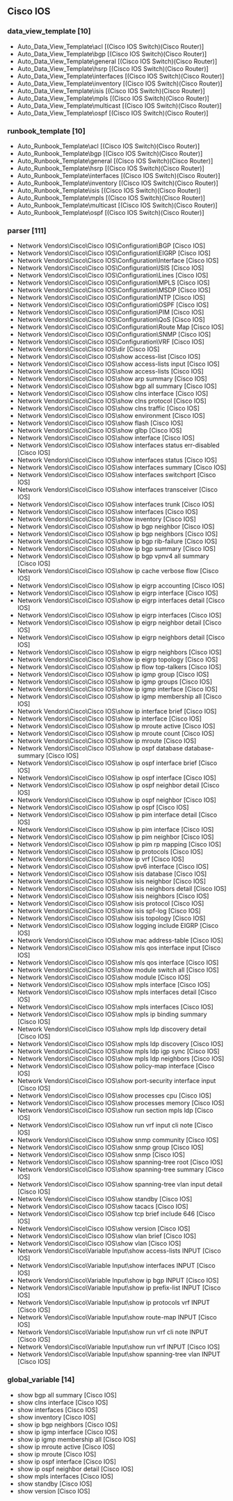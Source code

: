 ## Cisco IOS
### data_view_template [10]
* Auto_Data_View_Template\acl [(Cisco IOS Switch)(Cisco Router)]
* Auto_Data_View_Template\bgp [(Cisco IOS Switch)(Cisco Router)]
* Auto_Data_View_Template\general [(Cisco IOS Switch)(Cisco Router)]
* Auto_Data_View_Template\hsrp [(Cisco IOS Switch)(Cisco Router)]
* Auto_Data_View_Template\interfaces [(Cisco IOS Switch)(Cisco Router)]
* Auto_Data_View_Template\inventory [(Cisco IOS Switch)(Cisco Router)]
* Auto_Data_View_Template\isis [(Cisco IOS Switch)(Cisco Router)]
* Auto_Data_View_Template\mpls [(Cisco IOS Switch)(Cisco Router)]
* Auto_Data_View_Template\multicast [(Cisco IOS Switch)(Cisco Router)]
* Auto_Data_View_Template\ospf [(Cisco IOS Switch)(Cisco Router)]

### runbook_template [10]
* Auto_Runbook_Template\acl [(Cisco IOS Switch)(Cisco Router)]
* Auto_Runbook_Template\bgp [(Cisco IOS Switch)(Cisco Router)]
* Auto_Runbook_Template\general [(Cisco IOS Switch)(Cisco Router)]
* Auto_Runbook_Template\hsrp [(Cisco IOS Switch)(Cisco Router)]
* Auto_Runbook_Template\interfaces [(Cisco IOS Switch)(Cisco Router)]
* Auto_Runbook_Template\inventory [(Cisco IOS Switch)(Cisco Router)]
* Auto_Runbook_Template\isis [(Cisco IOS Switch)(Cisco Router)]
* Auto_Runbook_Template\mpls [(Cisco IOS Switch)(Cisco Router)]
* Auto_Runbook_Template\multicast [(Cisco IOS Switch)(Cisco Router)]
* Auto_Runbook_Template\ospf [(Cisco IOS Switch)(Cisco Router)]

### parser [111]
* Network Vendors\Cisco\Cisco IOS\Configuration\BGP [Cisco IOS]
* Network Vendors\Cisco\Cisco IOS\Configuration\EIGRP [Cisco IOS]
* Network Vendors\Cisco\Cisco IOS\Configuration\Interface [Cisco IOS]
* Network Vendors\Cisco\Cisco IOS\Configuration\ISIS [Cisco IOS]
* Network Vendors\Cisco\Cisco IOS\Configuration\Lines [Cisco IOS]
* Network Vendors\Cisco\Cisco IOS\Configuration\MPLS [Cisco IOS]
* Network Vendors\Cisco\Cisco IOS\Configuration\MSDP [Cisco IOS]
* Network Vendors\Cisco\Cisco IOS\Configuration\NTP [Cisco IOS]
* Network Vendors\Cisco\Cisco IOS\Configuration\OSPF [Cisco IOS]
* Network Vendors\Cisco\Cisco IOS\Configuration\PIM [Cisco IOS]
* Network Vendors\Cisco\Cisco IOS\Configuration\QoS [Cisco IOS]
* Network Vendors\Cisco\Cisco IOS\Configuration\Route Map [Cisco IOS]
* Network Vendors\Cisco\Cisco IOS\Configuration\SNMP [Cisco IOS]
* Network Vendors\Cisco\Cisco IOS\Configuration\VRF [Cisco IOS]
* Network Vendors\Cisco\Cisco IOS\dir [Cisco IOS]
* Network Vendors\Cisco\Cisco IOS\show access-list [Cisco IOS]
* Network Vendors\Cisco\Cisco IOS\show access-lists input [Cisco IOS]
* Network Vendors\Cisco\Cisco IOS\show access-lists [Cisco IOS]
* Network Vendors\Cisco\Cisco IOS\show arp summary [Cisco IOS]
* Network Vendors\Cisco\Cisco IOS\show bgp all summary [Cisco IOS]
* Network Vendors\Cisco\Cisco IOS\show clns interface [Cisco IOS]
* Network Vendors\Cisco\Cisco IOS\show clns protocol [Cisco IOS]
* Network Vendors\Cisco\Cisco IOS\show clns traffic [Cisco IOS]
* Network Vendors\Cisco\Cisco IOS\show environment [Cisco IOS]
* Network Vendors\Cisco\Cisco IOS\show flash [Cisco IOS]
* Network Vendors\Cisco\Cisco IOS\show glbp [Cisco IOS]
* Network Vendors\Cisco\Cisco IOS\show interface [Cisco IOS]
* Network Vendors\Cisco\Cisco IOS\show interfaces status err-disabled [Cisco IOS]
* Network Vendors\Cisco\Cisco IOS\show interfaces status [Cisco IOS]
* Network Vendors\Cisco\Cisco IOS\show interfaces summary [Cisco IOS]
* Network Vendors\Cisco\Cisco IOS\show interfaces switchport [Cisco IOS]
* Network Vendors\Cisco\Cisco IOS\show interfaces transceiver [Cisco IOS]
* Network Vendors\Cisco\Cisco IOS\show interfaces trunk [Cisco IOS]
* Network Vendors\Cisco\Cisco IOS\show interfaces [Cisco IOS]
* Network Vendors\Cisco\Cisco IOS\show inventory [Cisco IOS]
* Network Vendors\Cisco\Cisco IOS\show ip bgp neighbor [Cisco IOS]
* Network Vendors\Cisco\Cisco IOS\show ip bgp neighbors [Cisco IOS]
* Network Vendors\Cisco\Cisco IOS\show ip bgp rib-failure [Cisco IOS]
* Network Vendors\Cisco\Cisco IOS\show ip bgp summary [Cisco IOS]
* Network Vendors\Cisco\Cisco IOS\show ip bgp vpnv4 all summary [Cisco IOS]
* Network Vendors\Cisco\Cisco IOS\show ip cache verbose flow [Cisco IOS]
* Network Vendors\Cisco\Cisco IOS\show ip eigrp accounting [Cisco IOS]
* Network Vendors\Cisco\Cisco IOS\show ip eigrp interface [Cisco IOS]
* Network Vendors\Cisco\Cisco IOS\show ip eigrp interfaces detail [Cisco IOS]
* Network Vendors\Cisco\Cisco IOS\show ip eigrp interfaces [Cisco IOS]
* Network Vendors\Cisco\Cisco IOS\show ip eigrp neighbor detail [Cisco IOS]
* Network Vendors\Cisco\Cisco IOS\show ip eigrp neighbors detail [Cisco IOS]
* Network Vendors\Cisco\Cisco IOS\show ip eigrp neighbors [Cisco IOS]
* Network Vendors\Cisco\Cisco IOS\show ip eigrp topology [Cisco IOS]
* Network Vendors\Cisco\Cisco IOS\show ip flow top-talkers [Cisco IOS]
* Network Vendors\Cisco\Cisco IOS\show ip igmp group [Cisco IOS]
* Network Vendors\Cisco\Cisco IOS\show ip igmp groups [Cisco IOS]
* Network Vendors\Cisco\Cisco IOS\show ip igmp interface [Cisco IOS]
* Network Vendors\Cisco\Cisco IOS\show ip igmp membership all [Cisco IOS]
* Network Vendors\Cisco\Cisco IOS\show ip interface brief [Cisco IOS]
* Network Vendors\Cisco\Cisco IOS\show ip interface [Cisco IOS]
* Network Vendors\Cisco\Cisco IOS\show ip mroute active [Cisco IOS]
* Network Vendors\Cisco\Cisco IOS\show ip mroute count [Cisco IOS]
* Network Vendors\Cisco\Cisco IOS\show ip mroute [Cisco IOS]
* Network Vendors\Cisco\Cisco IOS\show ip ospf database database-summary [Cisco IOS]
* Network Vendors\Cisco\Cisco IOS\show ip ospf interface brief [Cisco IOS]
* Network Vendors\Cisco\Cisco IOS\show ip ospf interface [Cisco IOS]
* Network Vendors\Cisco\Cisco IOS\show ip ospf neighbor detail [Cisco IOS]
* Network Vendors\Cisco\Cisco IOS\show ip ospf neighbor [Cisco IOS]
* Network Vendors\Cisco\Cisco IOS\show ip ospf [Cisco IOS]
* Network Vendors\Cisco\Cisco IOS\show ip pim interface detail [Cisco IOS]
* Network Vendors\Cisco\Cisco IOS\show ip pim interface [Cisco IOS]
* Network Vendors\Cisco\Cisco IOS\show ip pim neighbor [Cisco IOS]
* Network Vendors\Cisco\Cisco IOS\show ip pim rp mapping [Cisco IOS]
* Network Vendors\Cisco\Cisco IOS\show ip protocols [Cisco IOS]
* Network Vendors\Cisco\Cisco IOS\show ip vrf [Cisco IOS]
* Network Vendors\Cisco\Cisco IOS\show ipv6 interface [Cisco IOS]
* Network Vendors\Cisco\Cisco IOS\show isis database [Cisco IOS]
* Network Vendors\Cisco\Cisco IOS\show isis neighbor [Cisco IOS]
* Network Vendors\Cisco\Cisco IOS\show isis neighbors detail [Cisco IOS]
* Network Vendors\Cisco\Cisco IOS\show isis neighbors [Cisco IOS]
* Network Vendors\Cisco\Cisco IOS\show isis protocol [Cisco IOS]
* Network Vendors\Cisco\Cisco IOS\show isis spf-log [Cisco IOS]
* Network Vendors\Cisco\Cisco IOS\show isis topology [Cisco IOS]
* Network Vendors\Cisco\Cisco IOS\show logging include EIGRP [Cisco IOS]
* Network Vendors\Cisco\Cisco IOS\show mac address-table [Cisco IOS]
* Network Vendors\Cisco\Cisco IOS\show mls qos interface input [Cisco IOS]
* Network Vendors\Cisco\Cisco IOS\show mls qos interface [Cisco IOS]
* Network Vendors\Cisco\Cisco IOS\show module switch all [Cisco IOS]
* Network Vendors\Cisco\Cisco IOS\show module [Cisco IOS]
* Network Vendors\Cisco\Cisco IOS\show mpls interface [Cisco IOS]
* Network Vendors\Cisco\Cisco IOS\show mpls interfaces detail [Cisco IOS]
* Network Vendors\Cisco\Cisco IOS\show mpls interfaces [Cisco IOS]
* Network Vendors\Cisco\Cisco IOS\show mpls ip binding summary [Cisco IOS]
* Network Vendors\Cisco\Cisco IOS\show mpls ldp discovery detail [Cisco IOS]
* Network Vendors\Cisco\Cisco IOS\show mpls ldp discovery [Cisco IOS]
* Network Vendors\Cisco\Cisco IOS\show mpls ldp igp sync [Cisco IOS]
* Network Vendors\Cisco\Cisco IOS\show mpls ldp neighbors [Cisco IOS]
* Network Vendors\Cisco\Cisco IOS\show policy-map interface [Cisco IOS]
* Network Vendors\Cisco\Cisco IOS\show port-security interface input [Cisco IOS]
* Network Vendors\Cisco\Cisco IOS\show processes cpu [Cisco IOS]
* Network Vendors\Cisco\Cisco IOS\show processes memory [Cisco IOS]
* Network Vendors\Cisco\Cisco IOS\show run section mpls ldp [Cisco IOS]
* Network Vendors\Cisco\Cisco IOS\show run vrf input cli note [Cisco IOS]
* Network Vendors\Cisco\Cisco IOS\show snmp community [Cisco IOS]
* Network Vendors\Cisco\Cisco IOS\show snmp group [Cisco IOS]
* Network Vendors\Cisco\Cisco IOS\show snmp [Cisco IOS]
* Network Vendors\Cisco\Cisco IOS\show spanning-tree root [Cisco IOS]
* Network Vendors\Cisco\Cisco IOS\show spanning-tree summary [Cisco IOS]
* Network Vendors\Cisco\Cisco IOS\show spanning-tree vlan input detail [Cisco IOS]
* Network Vendors\Cisco\Cisco IOS\show standby [Cisco IOS]
* Network Vendors\Cisco\Cisco IOS\show tacacs [Cisco IOS]
* Network Vendors\Cisco\Cisco IOS\show tcp brief include 646 [Cisco IOS]
* Network Vendors\Cisco\Cisco IOS\show version [Cisco IOS]
* Network Vendors\Cisco\Cisco IOS\show vlan brief [Cisco IOS]
* Network Vendors\Cisco\Cisco IOS\show vlan [Cisco IOS]
* Network Vendors\Cisco\Variable Input\show access-lists INPUT [Cisco IOS]
* Network Vendors\Cisco\Variable Input\show interfaces INPUT [Cisco IOS]
* Network Vendors\Cisco\Variable Input\show ip bgp INPUT [Cisco IOS]
* Network Vendors\Cisco\Variable Input\show ip prefix-list INPUT [Cisco IOS]
* Network Vendors\Cisco\Variable Input\show ip protocols vrf INPUT [Cisco IOS]
* Network Vendors\Cisco\Variable Input\show route-map INPUT [Cisco IOS]
* Network Vendors\Cisco\Variable Input\show run vrf cli note INPUT [Cisco IOS]
* Network Vendors\Cisco\Variable Input\show run vrf INPUT [Cisco IOS]
* Network Vendors\Cisco\Variable Input\show spanning-tree vlan INPUT [Cisco IOS]

### global_variable [14]
* show bgp all summary [Cisco IOS]
* show clns interface [Cisco IOS]
* show interfaces [Cisco IOS]
* show inventory [Cisco IOS]
* show ip bgp neighbors [Cisco IOS]
* show ip igmp interface [Cisco IOS]
* show ip igmp membership all [Cisco IOS]
* show ip mroute active [Cisco IOS]
* show ip mroute [Cisco IOS]
* show ip ospf interface [Cisco IOS]
* show ip ospf neighbor detail [Cisco IOS]
* show mpls interfaces [Cisco IOS]
* show standby [Cisco IOS]
* show version [Cisco IOS]